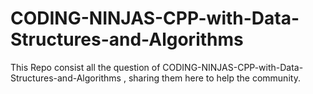 # CODING-NINJAS-CPP-with-Data-Structures-and-Algorithms
This Repo consist all the question of CODING-NINJAS-CPP-with-Data-Structures-and-Algorithms , sharing them here to help the community. 
